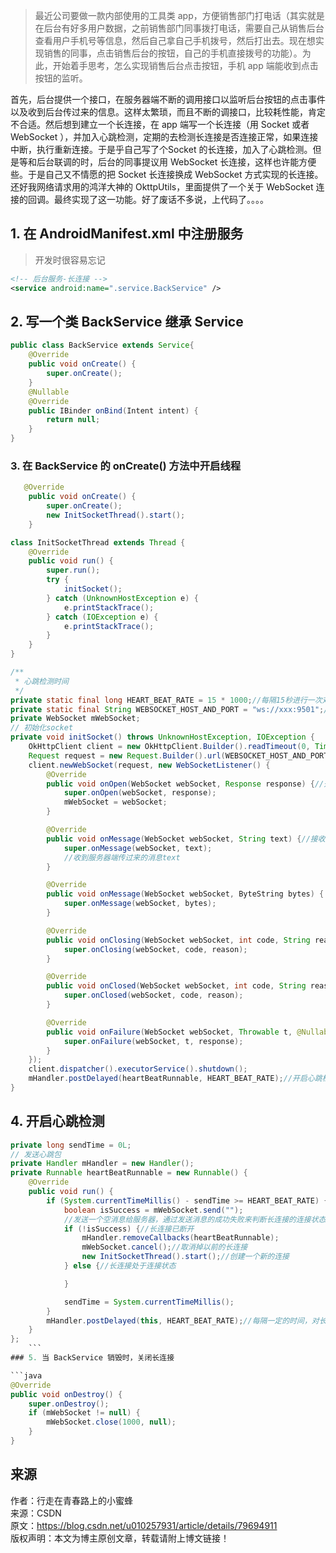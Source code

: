 > 最近公司要做一款内部使用的工具类 app，方便销售部门打电话（其实就是在后台有好多用户数据，之前销售部门同事拨打电话，需要自己从销售后台查看用户手机号等信息，然后自己拿自己手机拨号，然后打出去。现在想实现销售的同事，点击销售后台的按钮，自己的手机直接拨号的功能）。为此，开始着手思考，怎么实现销售后台点击按钮，手机 app 端能收到点击按钮的监听。

首先，后台提供一个接口，在服务器端不断的调用接口以监听后台按钮的点击事件以及收到后台传过来的信息。这样太繁琐，而且不断的调接口，比较耗性能，肯定不合适。然后想到建立一个长连接，在 app 端写一个长连接（用 Socket 或者 WebSocket ），并加入心跳检测，定期的去检测长连接是否连接正常，如果连接中断，执行重新连接。于是乎自己写了个Socket 的长连接，加入了心跳检测。但是等和后台联调的时，后台的同事提议用 WebSocket 长连接，这样也许能方便些。于是自己又不情愿的把 Socket 长连接换成 WebSocket 方式实现的长连接。还好我网络请求用的鸿洋大神的 OkttpUtils，里面提供了一个关于 WebSocket 连接的回调。最终实现了这一功能。好了废话不多说，上代码了。。。。

## 1. 在 AndroidManifest.xml 中注册服务
> 开发时很容易忘记

```xml
<!-- 后台服务-长连接 -->
<service android:name=".service.BackService" />
```
## 2. 写一个类 BackService 继承 Service

```java
public class BackService extends Service{
    @Override
    public void onCreate() {
        super.onCreate();
    }
    @Nullable
    @Override
    public IBinder onBind(Intent intent) {
        return null;
    }
}
```

### 3. 在 BackService 的 onCreate() 方法中开启线程
```java
   @Override
    public void onCreate() {
        super.onCreate();
        new InitSocketThread().start();
    }
```

```java
class InitSocketThread extends Thread {
    @Override
    public void run() {
        super.run();
        try {
            initSocket();
        } catch (UnknownHostException e) {
            e.printStackTrace();
        } catch (IOException e) {
            e.printStackTrace();
        }
    }
}
```

```java
/**
 * 心跳检测时间
 */
private static final long HEART_BEAT_RATE = 15 * 1000;//每隔15秒进行一次对长连接的心跳检测
private static final String WEBSOCKET_HOST_AND_PORT = "ws://xxx:9501";//可替换为自己的主机名和端口号
private WebSocket mWebSocket;
// 初始化socket
private void initSocket() throws UnknownHostException, IOException {
    OkHttpClient client = new OkHttpClient.Builder().readTimeout(0, TimeUnit.MILLISECONDS).build();
    Request request = new Request.Builder().url(WEBSOCKET_HOST_AND_PORT).build();
    client.newWebSocket(request, new WebSocketListener() {
        @Override
        public void onOpen(WebSocket webSocket, Response response) {//开启长连接成功的回调
            super.onOpen(webSocket, response);
            mWebSocket = webSocket;
        }

        @Override
        public void onMessage(WebSocket webSocket, String text) {//接收消息的回调
            super.onMessage(webSocket, text);
            //收到服务器端传过来的消息text
        }

        @Override
        public void onMessage(WebSocket webSocket, ByteString bytes) {
            super.onMessage(webSocket, bytes);
        }

        @Override
        public void onClosing(WebSocket webSocket, int code, String reason) {
            super.onClosing(webSocket, code, reason);
        }

        @Override
        public void onClosed(WebSocket webSocket, int code, String reason) {
            super.onClosed(webSocket, code, reason);
        }

        @Override
        public void onFailure(WebSocket webSocket, Throwable t, @Nullable Response response) {//长连接连接失败的回调
            super.onFailure(webSocket, t, response);
        }
    });
    client.dispatcher().executorService().shutdown();
    mHandler.postDelayed(heartBeatRunnable, HEART_BEAT_RATE);//开启心跳检测
}
```
## 4. 开启心跳检测

```java
private long sendTime = 0L;
// 发送心跳包
private Handler mHandler = new Handler();
private Runnable heartBeatRunnable = new Runnable() {
    @Override
    public void run() {
        if (System.currentTimeMillis() - sendTime >= HEART_BEAT_RATE) {
            boolean isSuccess = mWebSocket.send("");
            //发送一个空消息给服务器，通过发送消息的成功失败来判断长连接的连接状态
            if (!isSuccess) {//长连接已断开
                mHandler.removeCallbacks(heartBeatRunnable);
                mWebSocket.cancel();//取消掉以前的长连接
                new InitSocketThread().start();//创建一个新的连接
            } else {//长连接处于连接状态

            }

            sendTime = System.currentTimeMillis();
        }
        mHandler.postDelayed(this, HEART_BEAT_RATE);//每隔一定的时间，对长连接进行一次心跳检测
    }
};
    ```
### 5. 当 BackService 销毁时，关闭长连接

```java
@Override
public void onDestroy() {
    super.onDestroy();
    if (mWebSocket != null) {
        mWebSocket.close(1000, null);
    }
}
```
## 来源
作者：行走在青春路上的小蜜蜂   
来源：CSDN   
原文：https://blog.csdn.net/u010257931/article/details/79694911   
版权声明：本文为博主原创文章，转载请附上博文链接！